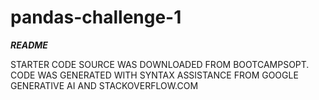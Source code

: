 # pandas-challenge-1
*****README*****

STARTER CODE SOURCE WAS DOWNLOADED FROM BOOTCAMPSOPT. CODE WAS GENERATED WITH SYNTAX ASSISTANCE FROM GOOGLE GENERATIVE AI AND STACKOVERFLOW.COM
